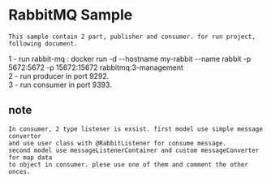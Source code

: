 # RabbitMQ Sample

```
This sample contain 2 part, publisher and consumer. for run project, following document.
```

1 - run rabbit-mq : docker run -d --hostname my-rabbit --name rabbit -p 5672:5672 -p 15672:15672 rabbitmq:3-management <br >
2 - run producer in port 9292. <br >
3 - run consumer in port 9393. <br >

## note
```
In consumer, 2 type listener is exsist. first model use simple message convertor 
and use user class with @RabbitListener for consume message.
second model use messageListenerContainer and custom messageConverter for map data 
to object in consumer. plese use one of them and comment the other onces.
```
